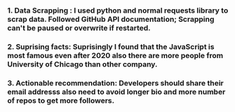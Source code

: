 ### 1. Data Scrapping : I used python and normal requests library to scrap data. Followed GitHub API documentation; Scrapping can't be paused or overwrite if restarted. 

### 2. Suprising facts: Suprisingly I found that the JavaScript is most famous even after 2020 also there are more people from University of Chicago than other company.  

### 3. Actionable recommendation: Developers should share their email addresss also need to avoid longer bio and more number of repos to get more followers. 
